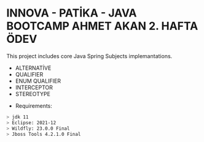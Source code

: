 # INNOVA - PATİKA - JAVA BOOTCAMP AHMET AKAN 2. HAFTA ÖDEV

This project includes core Java Spring Subjects implemantations.

- ALTERNATİVE 
- QUALIFIER
- ENUM QUALIFIER
- INTERCEPTOR
- STEREOTYPE


* Requirements:

```sh
> jdk 11
> Eclipse: 2021-12
> Wildfly: 23.0.0 Final
> Jboss Tools 4.2.1.0 Final
````
